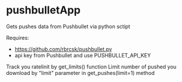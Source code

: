 # pushbulletApp
Gets pushes data from Pushbullet via python sctipt

Requires:
* https://github.com/rbrcsk/pushbullet.py
* api key from Pushbullet and use PUSHBULLET_API_KEY
 
 Track you ratelinit by get_limits() function
 Limit number of pushed you download by "limit" parameter in get_pushes(limit=1) method
 
 
